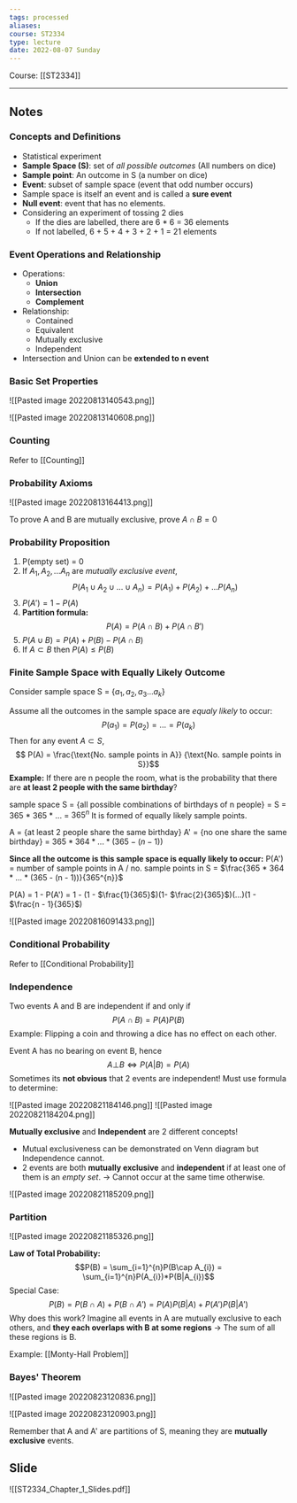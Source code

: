 ```yaml
---
tags: processed
aliases: 
course: ST2334
type: lecture
date: 2022-08-07 Sunday
---
```

Course: [[ST2334]]
- - -

## Notes

### Concepts and Definitions
- Statistical experiment
- **Sample Space (S)**: set of *all possible outcomes* (All numbers on dice)
- **Sample point**: An outcome in S (a number on dice)
- **Event**: subset of sample space (event that odd number occurs)
- Sample space is itself an event and is called a **sure event**
- **Null event**: event that has no elements.
- Considering an experiment of tossing 2 dies
	- If the dies are labelled, there are 6 * 6 = 36 elements
	- If not labelled, 6 + 5 + 4 + 3 + 2 + 1 = 21 elements

### Event Operations and Relationship
- Operations:
	- **Union**
	- **Intersection**
	- **Complement**
- Relationship:
	- Contained
	- Equivalent
	- Mutually exclusive
	- Independent
- Intersection and Union can be **extended to n event**
  
### Basic Set Properties

![[Pasted image 20220813140543.png]]

![[Pasted image 20220813140608.png]]

### Counting
Refer to [[Counting]]

### Probability Axioms
![[Pasted image 20220813164413.png]]

To prove A and B are mutually exclusive, prove $A \cap B = 0$

### Probability Proposition

1. P(empty set) = 0
2. If $A_1, A_2, ... A_n$ are *mutually exclusive event*, $$P(A_1\cup A_2\cup{} ... \cup A_n) = P(A_1) + P(A_2) +...P(A_n)$$ 
3. $P(A') = 1 - P(A)$
4. **Partition formula:** $$P(A) = P(A\cap B) + P(A\cap B')$$
5. $P(A \cup B) = P(A) + P(B) - P(A\cap B)$
6. $\text{If } A \subset B \text{ then } P(A) \leq P(B)$

### Finite Sample Space with Equally Likely Outcome

Consider sample space S = {$a_{1}, a_{2}, a_{3}...a_{k}$}

Assume all the outcomes in the sample space are *equaly likely* to occur:$$P(a_{1}) = P(a_{2}) = ... = P(a_{k})$$
Then for any event $A \subset S$,$$
P(A) = \frac{\text{No. sample points in A}} {\text{No. sample points in S}}$$
**Example:** If there are n people the room, what is the probability that there are **at least 2 people with the same birthday**?

sample space S = {all possible combinations of birthdays of n people} = S = 365 * 365 * ... = $365^{n}$
It is formed of equally likely sample points.

A = {at least 2 people share the same birthday} 
A' = {no one share the same birthday} = $365 * 364 * ... * (365 - (n - 1))$ 

**Since all the outcome is this sample space is equally likely to occur:**
P(A') = number of sample points in A / no. sample points in S 
= $\frac{365 * 364 * ... * (365 - (n - 1))}{365^{n}}$

P(A) = 1 - P(A') = 1 - (1 - $\frac{1}{365}$)(1- $\frac{2}{365}$)(...)(1 - $\frac{n - 1}{365}$)

![[Pasted image 20220816091433.png]]

### Conditional Probability
Refer to [[Conditional Probability]]

### Independence

Two events A and B are independent if and only if$$P(A\cap B) = P(A)P(B)$$Example: Flipping a coin and throwing a dice has no effect on each other.

Event A has no bearing on event B, hence $$A ⊥ B \iff P(A|B) = P(A)$$
Sometimes its **not obvious** that 2 events are independent! Must use formula to determine:

![[Pasted image 20220821184146.png]]
![[Pasted image 20220821184204.png]]

**Mutually exclusive** and **Independent** are 2 different concepts! 
- Mutual exclusiveness can be demonstrated on Venn diagram but Independence cannot.
- 2 events are both **mutually exclusive** and **independent** if at least one of them is an *empty set*. → Cannot occur at the same time otherwise.

![[Pasted image 20220821185209.png]]

### Partition

![[Pasted image 20220821185326.png]]

**Law of Total Probability:**$$P(B) = \sum_{i=1}^{n}P(B\cap A_{i}) = \sum_{i=1}^{n}P(A_{i})*P(B|A_{i})$$
Special Case:$$P(B) = P(B\cap A)+P(B\cap A') =P(A)P(B|A) + P(A')P(B|A')$$
Why does this work? Imagine all events in A are mutually exclusive to each others, and **they each overlaps with B at some regions** → The sum of all these regions is B.


Example: [[Monty-Hall Problem]]


### Bayes' Theorem

![[Pasted image 20220823120836.png]]

![[Pasted image 20220823120903.png]]

Remember that A and A' are partitions of S, meaning they are **mutually exclusive** events. 

## Slide

![[ST2334_Chapter_1_Slides.pdf]]

